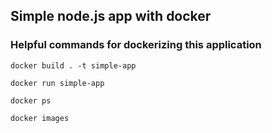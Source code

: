 ## Simple node.js app with docker

### Helpful commands for dockerizing this application

```
docker build . -t simple-app
```

```
docker run simple-app
```

```
docker ps
```

```
docker images
```
